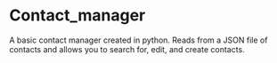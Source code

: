 # Contact_manager
A basic contact manager created in python. Reads from a JSON file of contacts and allows you to search for, edit, and create contacts.
